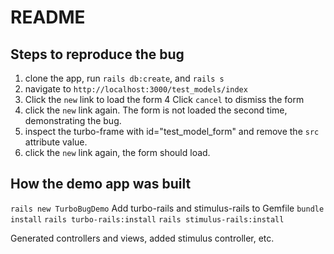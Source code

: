 # README

## Steps to reproduce the bug

1.  clone the app, run `rails db:create`, and `rails s`
2. navigate to `http://localhost:3000/test_models/index`
3. Click the `new` link to load the form
4  Click `cancel` to dismiss the form
5. click the `new` link again. The form is not loaded the second time, demonstrating the bug.
6. inspect the turbo-frame with id="test_model_form" and remove the `src` attribute value.
7. click the `new` link again, the form should load.

## How the demo app was built

`rails new TurboBugDemo`
Add turbo-rails and stimulus-rails to Gemfile
`bundle install`
`rails turbo-rails:install`
`rails stimulus-rails:install`

Generated controllers and views, added stimulus controller, etc.



